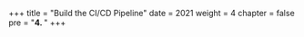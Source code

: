 +++
title = "Build the CI/CD Pipeline"
date = 2021
weight = 4
chapter = false
pre = "<b>4. </b>"
+++
